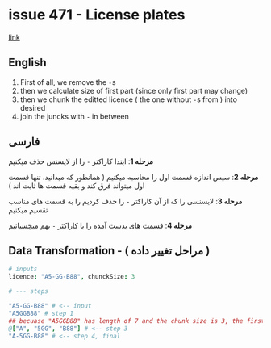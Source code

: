 # issue 471 - License plates
[link](https://ericnormand.me/issues/471)

## English

1. First of all, we remove the `-`s
2. then we calculate size of first part (since only first part may change)
3. then we chunk the editted licence ( the one without `-`s from ) into desired
4. join the juncks with `-` in between

## فارسی
**مرحله 1**:
ابتدا کاراکتر `-` را از لایسنس حذف میکنیم

**مرحله 2**:
سپس اندازه قسمت اول را محاسبه میکنیم
( همانطور که میدانید، تنها قسمت اول میتواند فرق کند و بقیه قسمت ها ثابت اند )

**مرحله 3**:
لایسنسی را که از آن کاراکتر `-` را حذف کردیم را به قسمت های مناسب تقسیم میکنیم

**مرحله 4**:
قسمت های بدست آمده را با کاراکتر `-` بهم میچسبانیم


## Data Transformation - ( مراحل تغییر داده )

```nim
# inputs
licence: "A5-GG-B88", chunckSize: 3

# --- steps

"A5-GG-B88" # <-- input
"A5GGB88" # step 1
## becuase "A5GGB88" has length of 7 and the chunk size is 3, the first chunk size is 1 (7 mod 3 == 1) <-- step 2
@["A", "5GG", "B88"] # <-- step 3
"A-5GG-B88" # <-- step 4, final
```